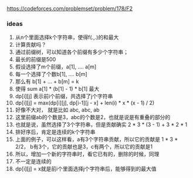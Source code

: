 https://codeforces.com/problemset/problem/178/F2


### ideas
1. 从n个里面选择k个字符串，使得f(.,.)的和最大
2. 计算贡献吗？
3. 通过前缀树，可以知道各个前缀有多少个字符串；
4. 最长的前缀是500
5. 假设选择了m个前缀，a[1], .... a[m]
6. 每一个选择了个数b[1], .... b[m]
7. 那么有 b[1] + ... + b[m] = k
8. 使得 sum a[1] * (b[1] - 1) * b[1] 最大
9. dp[i][j] 表示前i个前缀，共选择了j个字符串
10. dp[i][j] = max(dp[i][j], dp[i-1][j - x] + len(i) * x * (x - 1) / 2)
11. 好像不大对， 就是比如 abc, abc, ab 
12. 这里前缀ab的个数是3，abc的个数是2，也就是说是有重叠的部分的
13. 也就是说，虽然选择了3个字符串，但是贡献确实 2 * 3 * (3 - 1) + 3 * 2 * 1
14. 排好序后，肯定是连续的k个字符串
15. 上面的例子，可以这样看，a有3个字符串贡献，所以它的贡献是 1 * 3 * 2/2， b有3个，它的贡献也是3，c有两个，所以它的贡献是1
16. 所以，增加一个新的字符串时，看它已有的，删除的时候，同理
17. 不一定是连续的
18. dp[i][j] = x就是前i个里面选择j个字符串后，能够得到的最大值